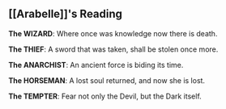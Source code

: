 ## [[Arabelle]]'s Reading

**The WIZARD**: Where once was knowledge now there is death.

**The THIEF**: A sword that was taken, shall be stolen once more.

**The ANARCHIST**: An ancient force is biding its time.

**The HORSEMAN**: A lost soul returned, and now she is lost.

**The TEMPTER**: Fear not only the Devil, but the Dark itself.